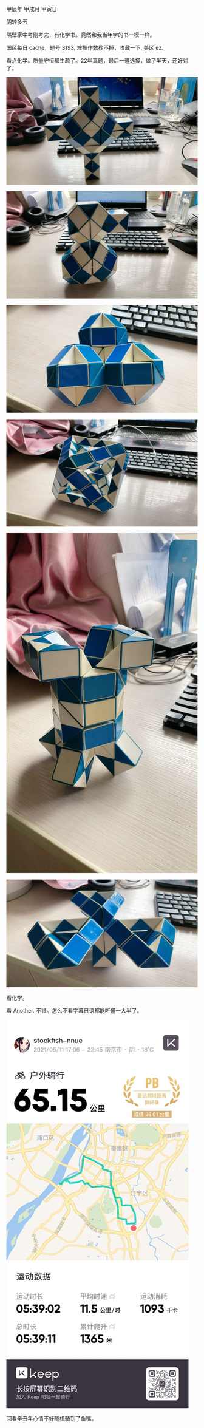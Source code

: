 甲辰年 甲戌月 甲寅日

阴转多云

隔壁家中考刚考完，有化学书。竟然和我当年学的书一模一样。

国区每日 cache，题号 3193, 难操作数秒不掉，收藏一下. 美区 ez.

看点化学。质量守恒都生疏了。22年真题，最后一道选择，做了半天，还好对了。

![alt text](image_00.jpg)

![alt text](image_01.jpg)

![alt text](image_02.jpg)

![alt text](image_03.jpg)

![alt text](image_04.jpg)

![alt text](image_05.jpg)

看化学。

看 Another. 不错。怎么不看字幕日语都能听懂一大半了。

![alt text](image_06.jpg)

回看辛丑年心情不好随机骑到了鱼嘴。